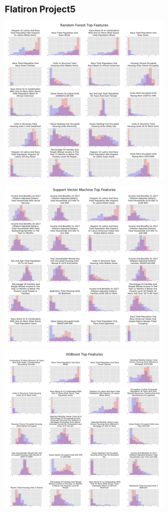 # Flatiron Project5

![US recession forecast 3m model](images//rfc_features.png "US recession forecast 3m model")

![US recession forecast 6m model](images//svc_features.png "US recession forecast 6m model")

![US recession forecast 12m model](images//xgc_features.png "US recession forecast 12m model")
